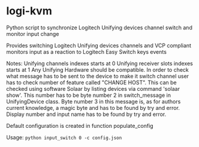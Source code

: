 # logi-kvm
Python script to synchronize Logitech Unifying devices channel switch and monitor input change

Provides switching Logitech Unifying devices channels and VCP compliant monitors input as a reaction to Logitech Easy Switch keys events

Notes:
    Unifying channels indexes starts at 0
    Unifying receiver slots indexes starts at 1
    Any Unifying Hardware should be compatible. In order to check what message has to be sent to the device to
    make it switch channel user has to check number of feature called "CHANGE HOST". This can be checked using
    software Solaar by listing devices via command 'solaar show'. This number has to be byte number 2 in
    switch_message in UnifyingDevice class. Byte number 3 in this message is, as for authors current knowledge,
    a magic byte and has to be found by try and error.
    Display number and input name has to be found by try and error.

Default configuration is created in function populate_config

Usage:
`python input_switch 0 -c config.json`
